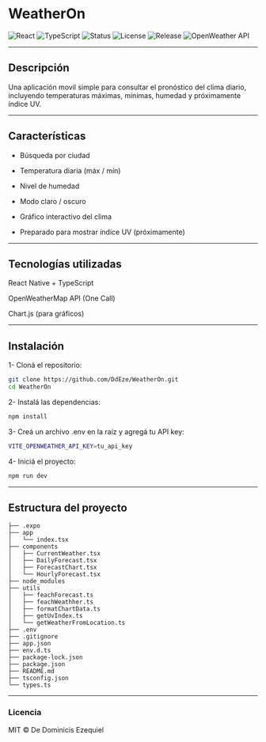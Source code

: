 # WeatherOn

![React](https://img.shields.io/badge/react-18.2.0-blue?logo=react&style=flat)
![TypeScript](https://img.shields.io/badge/typescript-5.0.0-blue?logo=typescript&style=flat)
![Status](https://img.shields.io/badge/status-en%20desarrollo-yellow)
![License](https://img.shields.io/github/license/DdEze/WeatherOn)
![Release](https://img.shields.io/github/v/tag/DdEze/WeatherOn)
![OpenWeather API](https://img.shields.io/badge/api-OpenWeatherMap-FF6B00?style=flat)

---

## Descripción

Una aplicación movil simple para consultar el pronóstico del clima diario, incluyendo temperaturas máximas, mínimas, humedad y próximamente índice UV.

---

##  Características

- Búsqueda por ciudad

- Temperatura diaria (máx / mín)

- Nivel de humedad

- Modo claro / oscuro

- Gráfico interactivo del clima

- Preparado para mostrar índice UV (próximamente)

---

## Tecnologías utilizadas

React Native + TypeScript

OpenWeatherMap API (One Call)

Chart.js (para gráficos)

---

## Instalación

1- Cloná el repositorio:

```bash
git clone https://github.com/DdEze/WeatherOn.git
cd WeatherOn
```

2- Instalá las dependencias:
```bash
npm install
```

3- Creá un archivo .env en la raíz y agregá tu API key:

```bash
VITE_OPENWEATHER_API_KEY=tu_api_key
```

4- Iniciá el proyecto:

```bash
npm run dev
```

---

## Estructura del proyecto

```
├── .expo
├── app
│   └── index.tsx
├── components
│   ├── CurrentWeather.tsx
│   ├── DailyForecast.tsx
│   ├── ForecastChart.tsx
│   └── HourlyForecast.tsx
├── node_modules
├── utils
│   ├── feachForecast.ts
│   ├── feachWeathher.ts
│   ├── formatChartData.ts
│   ├── getUvIndex.ts
│   └── getWeatherFromLocation.ts
├── .env
├── .gitignore
├── app.json
├── env.d.ts
├── package-lock.json
├── package.json
├── README.md
├── tsconfig.json
└── types.ts
```

---

### Licencia

MIT © De Dominicis Ezequiel